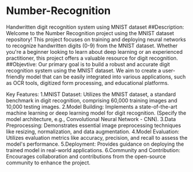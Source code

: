 # Number-Recognition
Handwritten digit recognition system using MNIST dataset
##Description:
Welcome to the Number Recognition project using the MNIST dataset repository! This project focuses on training and deploying neural networks to recognize handwritten digits (0-9) from the MNIST dataset. Whether you're a beginner looking to learn about deep learning or an experienced practitioner, this project offers a valuable resource for digit recognition.
##Objevtive:
Our primary goal is to build a robust and accurate digit recognition system using the MNIST dataset. We aim to create a user-friendly model that can be easily integrated into various applications, such as OCR tools, digitized form processing, and educational platforms.

Key Features:
1.MNIST Dataset: Utilizes the MNIST dataset, a standard benchmark in digit recognition, comprising 60,000 training images and 10,000 testing images.
2.Model Building: Implements a state-of-the-art machine learning or deep learning model for digit recognition. (Specify the model architecture, e.g., Convolutional Neural Network - CNN).
3.Data Preprocessing: Demonstrates essential image preprocessing techniques like resizing, normalization, and data augmentation.
4.Model Evaluation: Utilizes evaluation metrics like accuracy, precision, and recall to assess the model's performance.
5.Deployment: Provides guidance on deploying the trained model in real-world applications.
6.Community and Contribution: Encourages collaboration and contributions from the open-source community to enhance the project.


